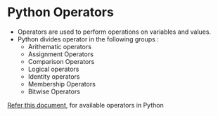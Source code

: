 # Python Operators

* Operators are used to perform operations on variables and values. 
* Python divides operator in the following groups :
  - Arithematic operators
  - Assignment Operators
  - Comparison Operators
  - Logical operators
  - Identity operators
  - Membership Operators
  - Bitwise Operators
  
[Refer this document](https://www.w3schools.com/python/python_operators.asp), for available operators in Python  


